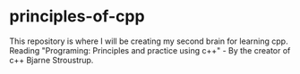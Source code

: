 # principles-of-cpp
This repository is where I will be creating my second brain for learning cpp. Reading "Programing: Principles and practice using c++" - By the creator of c++ Bjarne Stroustrup.
